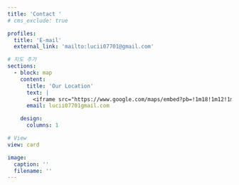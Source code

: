 ```yaml
---
title: 'Contact '
# cms_exclude: true

profiles:
  title: 'E-mail'
  external_link: 'mailto:lucii07701@gmail.com'

# 지도 추가
sections:
  - block: map
    content:
      title: 'Our Location'
      text: |
        <iframe src="https://www.google.com/maps/embed?pb=!1m18!1m12!1m3!1d3153.0597171128087!2d-122.08424968468143!3d37.42199997982588!2m3!1f0!2f0!3f0!3m2!1i1024!2i768!4f13.1!3m3!1m2!1s0x808fb5cda37d7bb5%3A0x13a99d8a91f6e31e!2sGoogleplex!5e0!3m2!1sen!2sus!4v1616185366237!5m2!1sen!2sus" width="600" height="450" style="border:0;" allowfullscreen="" loading="lazy"></iframe>
      email: lucii07701gmail.com

    design:
      columns: 1

# View
view: card

image:
  caption: ''
  filename: ''
---
```

